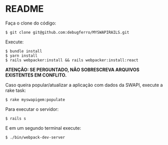 # README

Faça o clone do código:

    $ git clone git@github.com:debugferro/MYSWAPIRAILS.git

Execute:

    $ bundle install
    $ yarn install
    $ rails webpacker:install && rails webpacker:install:react

**ATENÇÃO: SE PERGUNTADO, NÃO SOBRESCREVA ARQUIVOS EXISTENTES EM CONFLITO.**
    
Caso queira popular/atualizar a aplicação com dados da SWAPI, execute a rake task:

    $ rake myswapigem:populate
    
Para executar o servidor:

    $ rails s
    
E em um segundo terminal execute:

    $ ./bin/webpack-dev-server





